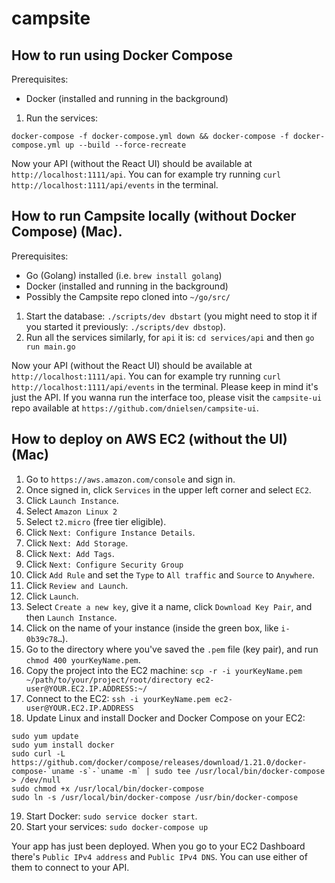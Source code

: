 # campsite

## How to run using Docker Compose
Prerequisites: 
- Docker (installed and running in the background)

1. Run the services: 
```
docker-compose -f docker-compose.yml down && docker-compose -f docker-compose.yml up --build --force-recreate
```

Now your API (without the React UI) should be available at `http://localhost:1111/api`. You can for example try running `curl http://localhost:1111/api/events` in the terminal.

## How to run Campsite locally (without Docker Compose) (Mac).
Prerequisites: 
- Go (Golang) installed (i.e. `brew install golang`)
- Docker (installed and running in the background)
- Possibly the Campsite repo cloned into `~/go/src/`

1. Start the database: `./scripts/dev dbstart` (you might need to stop it if you started it previously: `./scripts/dev dbstop`).
2. Run all the services similarly, for `api` it is: `cd services/api` and then `go run main.go`

Now your API (without the React UI) should be available at `http://localhost:1111/api`. You can for example try running `curl http://localhost:1111/api/events` in the terminal.
Please keep in mind it's just the API. If you wanna run the interface too, please visit the `campsite-ui` repo available at `https://github.com/dnielsen/campsite-ui`.


## How to deploy on AWS EC2 (without the UI) (Mac)

1. Go to `https://aws.amazon.com/console` and sign in.
2. Once signed in, click `Services` in the upper left corner and select `EC2`.
3. Click `Launch Instance`.
4. Select `Amazon Linux 2`
5. Select `t2.micro` (free tier eligible).
6. Click `Next: Configure Instance Details`.
7. Click `Next: Add Storage`.
8. Click `Next: Add Tags`.
9. Click `Next: Configure Security Group`
10. Click `Add Rule` and set the `Type` to `All traffic` and `Source` to `Anywhere`.
11. Click `Review and Launch`.
12. Click `Launch`.
13. Select `Create a new key`, give it a name, click `Download Key Pair`, and then `Launch Instance`.
14. Click on the name of your instance (inside the green box, like `i-0b39c78…`).
15. Go to the directory where you've saved the `.pem` file (key pair), and run `chmod 400 yourKeyName.pem`.
16. Copy the project into the EC2 machine: `scp -r -i yourKeyName.pem ~/path/to/your/project/root/directory ec2-user@YOUR.EC2.IP.ADDRESS:~/`
17. Connect to the EC2: `ssh -i yourKeyName.pem ec2-user@YOUR.EC2.IP.ADDRESS`
18. Update Linux and install Docker and Docker Compose on your EC2:
```
sudo yum update
sudo yum install docker
sudo curl -L https://github.com/docker/compose/releases/download/1.21.0/docker-compose-`uname -s`-`uname -m` | sudo tee /usr/local/bin/docker-compose > /dev/null
sudo chmod +x /usr/local/bin/docker-compose
sudo ln -s /usr/local/bin/docker-compose /usr/bin/docker-compose
```
19. Start Docker: `sudo service docker start`.
20. Start your services: `sudo docker-compose up`

Your app has just been deployed. When you go to your EC2 Dashboard there's `Public IPv4 address` and `Public IPv4 DNS`. You can use either of them to connect to your API. 
